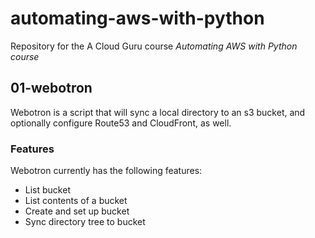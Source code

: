 # automating-aws-with-python

Repository for the A Cloud Guru course *Automating AWS with Python course*

## 01-webotron

Webotron is a script that will sync a local directory to an s3 bucket, and optionally configure Route53 and CloudFront, as well.

### Features

Webotron currently has the following features:

- List bucket
- List contents of a bucket
- Create and set up bucket
- Sync directory tree to bucket
